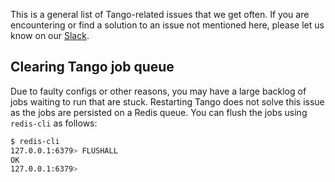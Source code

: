 This is a general list of Tango-related issues that we get often. If you are encountering or find a solution to an issue not mentioned here,
please let us know on our [Slack](https://autolab-slack.herokuapp.com).

## Clearing Tango job queue
Due to faulty configs or other reasons, you may have a large backlog of jobs waiting to run that are stuck. 
Restarting Tango does not solve this issue as the jobs are persisted on a Redis queue. You can flush the jobs using `redis-cli` as follows:

```bash
$ redis-cli
127.0.0.1:6379> FLUSHALL
OK
127.0.0.1:6379> 
```